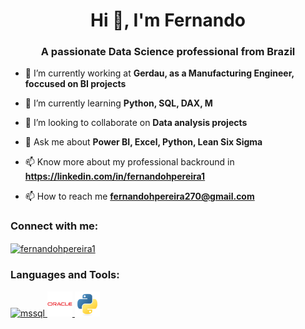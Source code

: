 <h1 align="center">Hi 👋, I'm Fernando</h1>
<h3 align="center">A passionate Data Science professional from Brazil</h3>

- 🔭 I’m currently working at **Gerdau, as a Manufacturing Engineer, foccused on BI projects**

- 🌱 I’m currently learning **Python, SQL, DAX, M**

- 👯 I’m looking to collaborate on **Data analysis projects**

- 💬 Ask me about **Power BI, Excel, Python, Lean Six Sigma**

- 📫 Know more about my professional backround in **https://linkedin.com/in/fernandohpereira1**

- 📫 How to reach me **fernandohpereira270@gmail.com**

<h3 align="left">Connect with me:</h3>
<p align="left">
<a href="https://linkedin.com/in/fernandohpereira1" target="blank"><img align="center" src="https://raw.githubusercontent.com/rahuldkjain/github-profile-readme-generator/master/src/images/icons/Social/linked-in-alt.svg" alt="fernandohpereira1" height="30" width="40" /></a>
</p>

<h3 align="left">Languages and Tools:</h3>
<p align="left"> <a href="https://www.microsoft.com/en-us/sql-server" target="_blank" rel="noreferrer"> <img src="https://www.svgrepo.com/show/303229/microsoft-sql-server-logo.svg" alt="mssql" width="40" height="40"/> </a> <a href="https://www.oracle.com/" target="_blank" rel="noreferrer"> <img src="https://raw.githubusercontent.com/devicons/devicon/master/icons/oracle/oracle-original.svg" alt="oracle" width="40" height="40"/> </a> <a href="https://www.python.org" target="_blank" rel="noreferrer"> <img src="https://raw.githubusercontent.com/devicons/devicon/master/icons/python/python-original.svg" alt="python" width="40" height="40"/> </a> </p>
